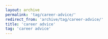 ```yaml
---
layout: archive
permalink: 'tag/career-advice/'
redirect_from: 'archive/tag/career-advice/'
title: 'career advice'
tag: 'career advice'
---
```

